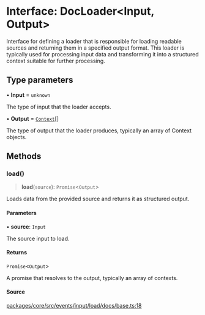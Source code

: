 # Interface: DocLoader\<Input, Output\>

Interface for defining a loader that is responsible for loading readable sources and returning them in a specified output format.
This loader is typically used for processing input data and transforming it into a structured context suitable for further processing.

## Type parameters

• **Input** = `unknown`

The type of input that the loader accepts.

• **Output** = [`Context`](../../context/classes/Context.md)[]

The type of output that the loader produces, typically an array of Context objects.

## Methods

### load()

> **load**(`source`): `Promise`\<`Output`\>

Loads data from the provided source and returns it as structured output.

#### Parameters

• **source**: `Input`

The source input to load.

#### Returns

`Promise`\<`Output`\>

A promise that resolves to the output, typically an array of contexts.

#### Source

[packages/core/src/events/input/load/docs/base.ts:18](https://github.com/VictorS67/encre/blob/42c3bddca4be2d23ad959c1c99381eefbf43789c/packages/core/src/events/input/load/docs/base.ts#L18)
